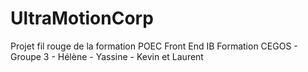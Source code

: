 # UltraMotionCorp
Projet fil rouge de la formation POEC Front End IB Formation CEGOS - Groupe 3 - Hélène - Yassine - Kevin et Laurent 
